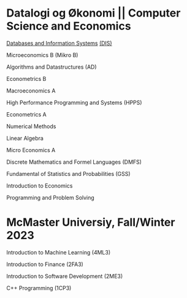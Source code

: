 # Datalogi og Økonomi || Computer Science and Economics
[Databases and Information Systems](https://github.com/tdh424/DIS) [(DIS)](https://kurser.ku.dk/course/ndab19002u/2021-2022)

Microeconomics B (Mikro B)

Algorithms and Datastructures (AD)

Econometrics B

Macroeconomics A

High Performance Programming and Systems (HPPS)

Econometrics A

Numerical Methods

Linear Algebra

Micro Economics A

Discrete Mathematics and Formel Languages (DMFS)

Fundamental of Statistics and Probabilities (GSS)

Introduction to Economics

Programming and Problem Solving

# McMaster Universiy, Fall/Winter 2023
Introduction to Machine Learning (4ML3)

Introduction to Finance (2FA3)

Introduction to Software Development (2ME3)

C++ Programming (1CP3)
